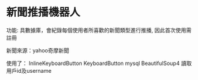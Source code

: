 # 新聞推播機器人

功能: 具數據庫，會紀錄每個使用者所喜歡的新聞類型進行推播, 因此首次使用需註冊

新聞來源：yahoo奇摩新聞

使用了：
InlineKeyboardButton
KeyboardButton
mysql
BeautifulSoup4
讀取用戶id及username
